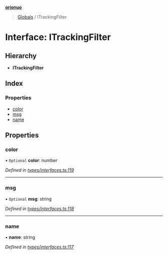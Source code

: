 **[orionuo](../README.md)**

> [Globals](../globals.md) / ITrackingFilter

# Interface: ITrackingFilter

## Hierarchy

* **ITrackingFilter**

## Index

### Properties

* [color](itrackingfilter.md#color)
* [msg](itrackingfilter.md#msg)
* [name](itrackingfilter.md#name)

## Properties

### color

• `Optional` **color**: number

*Defined in [types/interfaces.ts:119](https://github.com/msviha/orionuo/blob/9d75b1e/src/types/interfaces.ts#L119)*

___

### msg

• `Optional` **msg**: string

*Defined in [types/interfaces.ts:118](https://github.com/msviha/orionuo/blob/9d75b1e/src/types/interfaces.ts#L118)*

___

### name

•  **name**: string

*Defined in [types/interfaces.ts:117](https://github.com/msviha/orionuo/blob/9d75b1e/src/types/interfaces.ts#L117)*
